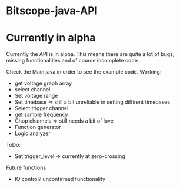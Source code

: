 # Bitscope-java-API

<h1> Currently in alpha </h1>

Currently the API is in alpha. This means there are quite a lot of bugs, missing functionalities and of cource incomplete code.

Check the Main.java in order to see the example code.
Working:
- get voltage graph array
- select channel
- Set voltage range
- Set timebase => still a bit unreliable in setting diffirent timebases
- Select trigger channel
- get sample frequency
- Chop channels => still needs a bit of love
- Function generator
- Logic analyzer

ToDo:
- Set trigger_level => currently at zero-crossing

Future functions
- IO control? unconfirmed functionality
